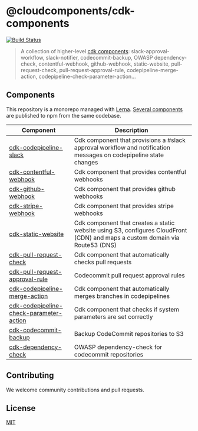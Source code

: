 # @cloudcomponents/cdk-components

[![Build Status](https://travis-ci.org/cloudcomponents/cdk-components.svg?branch=master)](https://travis-ci.org/cloudcomponents/cdk-components)

> A collection of higher-level [cdk components](https://github.com/awslabs/aws-cdk): slack-approval-workflow, slack-notifier, codecommit-backup, OWASP dependency-check, contentful-webhook, github-webhook, static-website, pull-request-check, pull-request-approval-rule, codepipeline-merge-action, codepipeline-check-parameter-action...

## Components

This repository is a monorepo managed with [Lerna](https://github.com/lerna/lerna). [Several components](/packages) are published to npm from the same codebase.

| Component                                                                                    | Description                                                                                                                  |
| -------------------------------------------------------------------------------------------- | ---------------------------------------------------------------------------------------------------------------------------- |
| [cdk-codepipeline-slack](/packages/cdk-codepipeline-slack)                                   | Cdk component that provisions a #slack approval workflow and notification messages on codepipeline state changes             |
| [cdk-contentful-webhook](/packages/cdk-contentful-webhook)                                   | Cdk component that provides contentful webhooks                                                                              |
| [cdk-github-webhook](/packages/cdk-github-webhook)                                           | Cdk component that provides github webhooks                                                                                  |
| [cdk-stripe-webhook](/packages/cdk-stripe-webhook)                                           | Cdk component that provides stripe webhooks                                                                                  |
| [cdk-static-website](/packages/cdk-static-website)                                           | Cdk component that creates a static website using S3, configures CloudFront (CDN) and maps a custom domain via Route53 (DNS) |
| [cdk-pull-request-check](/packages/cdk-pull-request-check)                                   | Cdk component that automatically checks pull requests                                                                        |
| [cdk-pull-request-approval-rule](/packages/cdk-pull-request-approval-rule)                   | Codecommit pull request approval rules                                                                                       |
| [cdk-codepipeline-merge-action](/packages/cdk-codepipeline-merge-action)                     | Cdk component that automatically merges branches in codepipelines                                                            |
| [cdk-codepipeline-check-parameter-action](/packages/cdk-codepipeline-check-parameter-action) | Cdk component that checks if system parameters are set correctly                                                             |
| [cdk-codecommit-backup](/packages/cdk-codecommit-backup)                                     | Backup CodeCommit repositories to S3                                                                                         |
| [cdk-dependency-check](/packages/cdk-dependency-check)                                       | OWASP dependency-check for codecommit repositories                                                                           |

## Contributing

We welcome community contributions and pull requests.

## License

[MIT](LICENSE)
